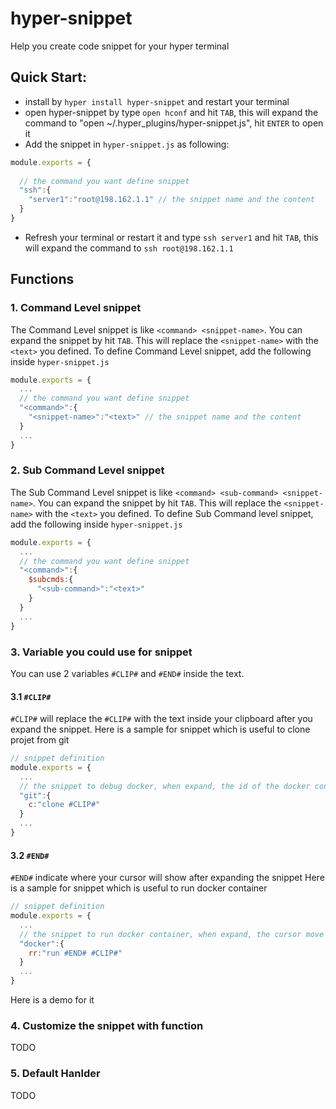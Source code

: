 # hyper-snippet
Help you create code snippet for your hyper terminal 


## Quick Start:
* install by ```hyper install hyper-snippet``` and restart your terminal
* open hyper-snippet by type ```open hconf``` and hit ```TAB```, this will expand the command to "open ~/.hyper_plugins/hyper-snippet.js", hit ```ENTER``` to open it
* Add the snippet in ```hyper-snippet.js``` as following: 
```javascript
module.exports = {
  
  // the command you want define snippet
  "ssh":{
    "server1":"root@198.162.1.1" // the snippet name and the content
  }
}
``` 
* Refresh your terminal or restart it and type ```ssh server1``` and hit ```TAB```, this will expand the command to ```ssh root@198.162.1.1``` 

## Functions

### 1. Command Level snippet
The Command Level snippet is like ```<command> <snippet-name>```. You can expand the snippet by hit ```TAB```. This will replace the ```<snippet-name>``` with the ```<text>``` you defined.
To define Command Level snippet, add the following inside ```hyper-snippet.js```
```javascript
module.exports = {
  ...
  // the command you want define snippet
  "<command>":{
    "<snippet-name>":"<text>" // the snippet name and the content
  }
  ...
}
```
### 2. Sub Command Level snippet
The Sub Command Level snippet is like ```<command> <sub-command> <snippet-name>```. You can expand the snippet by hit ```TAB```. This will replace the ```<snippet-name>``` with the ```<text>``` you defined.
To define Sub Command level snippet, add the following inside ```hyper-snippet.js```
```javascript
module.exports = {
  ...
  // the command you want define snippet
  "<command>":{
    $subcmds:{
      "<sub-command>":"<text>"
    } 
  }
  ...
}
``` 

### 3. Variable you could use for snippet
You can use 2 variables ```#CLIP#```  and ```#END#``` inside the text.

#### 3.1 ```#CLIP#```
```#CLIP#``` will replace the ```#CLIP#``` with the text inside your clipboard after you expand the snippet.
Here is a sample for snippet which is useful to clone projet from git
```javascript
// snippet definition
module.exports = {
  ...
  // the snippet to debug docker, when expand, the id of the docker container is from clipboard
  "git":{
    c:"clone #CLIP#"
  }
  ...
}
```

#### 3.2 ```#END#```
```#END#``` indicate where your cursor will show after expanding the snippet
Here is a sample for snippet which is useful to run docker container
```javascript
// snippet definition
module.exports = {
  ...
  // the snippet to run docker container, when expand, the cursor move before the name of docker image, you can continue to add other options
  "docker":{
    rr:"run #END# #CLIP#"
  }
  ...
}
```

Here is a demo for it


### 4. Customize the snippet with function
TODO
### 5. Default Hanlder
TODO
 


